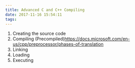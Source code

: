 ```yaml
---
title: Advanced C and C++ Compiling
date: 2017-11-16 15:54:11
tags:
---
```

1. Creating the source code
2. Compiling (Precompiled)https://docs.microsoft.com/en-us/cpp/preprocessor/phases-of-translation
3. Linking
4. Loading
5. Executing
